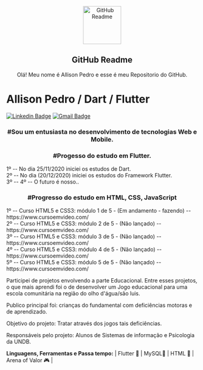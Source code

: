 <p align="center">
 <img width="100px" src="https://res.cloudinary.com/anuraghazra/image/upload/v1594908242/logo_ccswme.svg" align="center" alt="GitHub Readme " />
 <h2 align="center">GitHub Readme </h2>
 <p align="center">Olá! Meu nome é Allison Pedro e esse é meu Repositorio do GitHub.</p>
</p>
 
 # Allison Pedro / Dart / Flutter 



[![Linkedin Badge](https://img.shields.io/badge/-Allison%20Pedro-6633cc?style=flat-square&logo=Linkedin&logoColor=white&link=https://www.linkedin.com/in/allison-pedro-a817b7129/)](https://www.linkedin.com/in/allison-pedro-a817b7129/) 
[
![Gmail Badge](https://img.shields.io/badge/-Allisondjkk@gmail.com-6633cc?style=flat-square&logo=Gmail&logoColor=white&link=mailto:diego.schell.f@gmail.com)](mailto:allisondjkk@gmail.com)

<h3 align="center">#Sou um entusiasta no desenvolvimento de tecnologias Web e Mobile.</h3>


<h3 align="center">#Progesso do estudo em Flutter.</h3>
1º -- No dia 25/11/2020 iniciei os estudos de Dart. </br>
2º -- No dia (20/12/2020) iniciei os estudos do Framework Flutter.</br>
3º -- 
4º -- O futuro é nosso..


<h3 align="center">#Progresso do estudo em HTML, CSS, JavaScript</h3>
1º -- Curso HTML5 e CSS3: módulo 1 de 5 - (Em andamento - fazendo) -- https://www.cursoemvideo.com/  </br>
2º -- Curso HTML5 e CSS3: módulo 2 de 5 - (Não lançado) -- https://www.cursoemvideo.com/ </br>
3º -- Curso HTML5 e CSS3: módulo 3 de 5 - (Não lançado) -- https://www.cursoemvideo.com/ </br>
4º -- Curso HTML5 e CSS3: módulo 4 de 5 - (Não lançado) -- https://www.cursoemvideo.com/ </br>
5º -- Curso HTML5 e CSS3: módulo 5 de 5 - (Não lançado) -- https://www.cursoemvideo.com/ </br>



Participei de projetos envolvendo a parte Educacional. Entre esses projetos, o que mais aprendi foi o de desenvolver um Jogo educacional para uma escola comunitária na região do olho d'água/são luis.   

Publico principal foi: crianças do fundamental com deficiências motoras e de aprendizado.

Objetivo do projeto: Tratar através dos jogos tais deficiências.

Responsáveis pelo projeto:  Alunos de Sistemas de informação e Psicologia da UNDB.


**Linguagens, Ferramentas e Passa tempo:**
 | Flutter 💙 | MySQL💜 | HTML 🧡 | Arena of Valor 🎮 |
